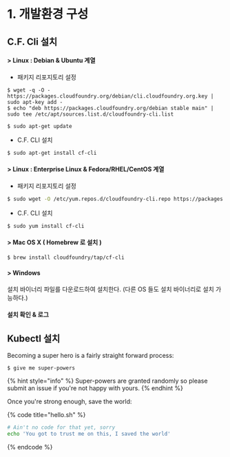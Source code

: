 # 1. 개발환경 구성

## C.F. Cli 설치 

#### &gt; Linux : Debian & Ubuntu 계열 

* 패키지 리포지토리 설정 

```
$ wget -q -O - https://packages.cloudfoundry.org/debian/cli.cloudfoundry.org.key | sudo apt-key add -
$ echo "deb https://packages.cloudfoundry.org/debian stable main" | sudo tee /etc/apt/sources.list.d/cloudfoundry-cli.list

$ sudo apt-get update
```

* C.F. CLI 설치 

```bash
$ sudo apt-get install cf-cli
```

#### &gt; Linux : Enterprise Linux & Fedora/RHEL/CentOS 계열 

* 패키지 리포지토리 설정 

```bash
$ sudo wget -O /etc/yum.repos.d/cloudfoundry-cli.repo https://packages.cloudfoundry.org/fedora/cloudfoundry-cli.repo
```

* C.F. CLI 설치 

```bash
$ sudo yum install cf-cli
```

#### &gt; Mac OS X \( Homebrew 로 설치 \)

```bash
$ brew install cloudfoundry/tap/cf-cli
```

#### &gt; Windows 

설치 바이너리 파일를 다운로드하여 설치한다. \(다른 OS 들도 설치 바이너리로 설치 가능하다.\)  

#### 설치 확인 & 로그



## Kubectl 설치

Becoming a super hero is a fairly straight forward process:

```
$ give me super-powers
```

{% hint style="info" %}
 Super-powers are granted randomly so please submit an issue if you're not happy with yours.
{% endhint %}

Once you're strong enough, save the world:

{% code title="hello.sh" %}
```bash
# Ain't no code for that yet, sorry
echo 'You got to trust me on this, I saved the world'
```
{% endcode %}

## 

